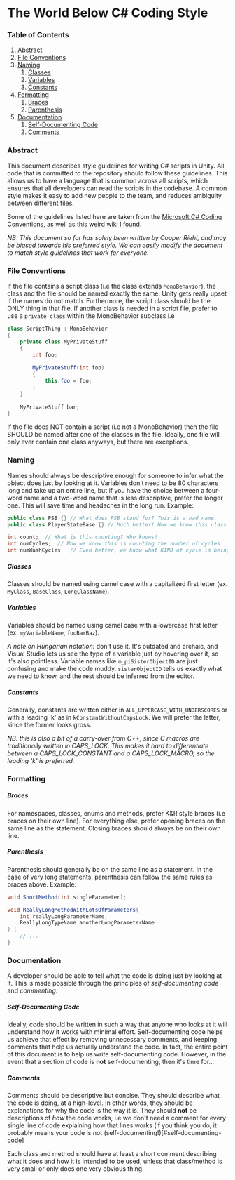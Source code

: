# The World Below C# Coding Style

### Table of Contents

1. [Abstract](#abstract)
2. [File Conventions](#file-conventions)
3. [Naming](#naming)
	1. [Classes](#classes)
	2. [Variables](#variables)
	3. [Constants](#constants)
4. [Formatting](#formatting)
	1. [Braces](#braces)
	2. [Parenthesis](#parenthesis)
5. [Documentation](#documentation)
	1. [Self-Documenting Code](#self-documenting-code)
	2. [Comments](#comments)

### Abstract

This document describes style guidelines for writing C# scripts in Unity. All code that is committed to the repository should follow these guidelines. This allows us to have a language that is common across all scripts, which ensures that all developers can read the scripts in the codebase. A common style makes it easy to add new people to the team, and reduces ambiguity between different files.

Some of the guidelines listed here are taken from the [Microsoft C# Coding Conventions](https://msdn.microsoft.com/en-us/library/ff926074.aspx), as well as [this weird wiki I found](http://c2.com/cgi/wiki?SelfDocumentingCode).

*NB: This document so far has solely been written by Cooper Riehl, and may be biased towards his preferred style. We can easily modify the document to match style guidelines that work for everyone.*

### File Conventions

If the file contains a script class (i.e the class extends `MonoBehavior`), the class and the file should be named exactly the same. Unity gets really upset if the names do not match. Furthermore, the script class should be the ONLY thing in that file. If another class is needed in a script file, prefer to use a `private class` within the MonoBehavior subclass i.e

```C#
class ScriptThing : MonoBehavior
{
	private class MyPrivateStuff
	{
		int foo;
		
		MyPrivateStuff(int foo)
		{
			this.foo = foo;
		}
	}
	
	MyPrivateStuff bar;
}
```

If the file does NOT contain a script (i.e not a MonoBehavior) then the file SHOULD be named after one of the classes in the file. Ideally, one file will only ever contain one class anyways, but there are exceptions.

### Naming

Names should always be descriptive enough for someone to infer what the object does just by looking at it. Variables don’t need to be 80 characters long and take up an entire line, but if you have the choice between a four-word name and a two-word name that is less descriptive, prefer the longer one. This will save time and headaches in the long run. Example:

```C#
public class PSB {} // What does PSB stand for? This is a bad name.
public class PlayerStateBase {} // Much better! Now we know this class is the base class for all player states.

int count;	// What is this counting? Who knows!
int numCycles;	// Now we know this is counting the number of cycles
int numWashCycles	// Even better, we know what KIND of cycle is being counted.
```

##### Classes

Classes should be named using camel case with a capitalized first letter (ex. `MyClass`, `BaseClass`, `LongClassName`).

##### Variables

Variables should be named using camel case with a lowercase first letter (ex. `myVariableName`, `fooBarBaz`).

*A note on Hungarian notation:* don't use it. It's outdated and archaic, and Visual Studio lets us see the type of a variable just by hovering over it, so it's also pointless. Variable names like `m_piSisterObjectID` are just confusing and make the code muddy. `sisterObjectID` tells us exactly what we need to know, and the rest should be inferred from the editor.

##### Constants

Generally, constants are written either in `ALL_UPPERCASE_WITH_UNDERSCORES` or with a leading 'k' as in `kConstantWithoutCapsLock`. We will prefer the latter, since the former looks gross.

*NB: this is also a bit of a carry-over from C++, since C macros are traditionally written in CAPS_LOCK. This makes it hard to differentiate between a CAPS_LOCK_CONSTANT and a CAPS_LOCK_MACRO, so the leading 'k' is preferred.*

### Formatting

##### Braces

For namespaces, classes, enums and methods, prefer K&R style braces (i.e braces on their own line). For everything else, prefer opening braces on the same line as the statement. Closing braces should always be on their own line.

##### Parenthesis

Parenthesis should generally be on the same line as a statement. In the case of very long statements, parenthesis can follow the same rules as braces above. Example:

```C#
void ShortMethod(int singleParameter);

void ReallyLongMethodWithLotsOfParameters(
	int reallyLongParameterName,
	ReallyLongTypeName anotherLongParameterName
) {
	// ...
}
```

### Documentation

A developer should be able to tell what the code is doing just by looking at it. This is made possible through the principles of *self-documenting code* and *commenting*.

##### Self-Documenting Code

Ideally, code should be written in such a way that anyone who looks at it will understand how it works with minimal effort. Self-documenting code helps us achieve that effect by removing unnecessary comments, and keeping comments that help us actually understand the code. In fact, the entire point of this document is to help us write self-documenting code. However, in the event that a section of code is **not** self-documenting, then it's time for...

##### Comments

Comments should be descriptive but concise. They should describe what the code is doing, at a high-level. In other words, they should be explanations for why the code is the way it is. They should **not** be descriptions of *how* the code works, i.e we don't need a comment for every single line of code explaining how that lines works (if you think you do, it probably means your code is not (self-documenting!)[#self-documenting-code]

Each class and method should have at least a short comment describing what it does and how it is intended to be used, unless that class/method is very small or only does one very obvious thing.
